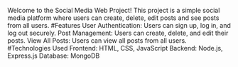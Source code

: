 Welcome to the Social Media Web Project! This project is a simple social media platform where users can create, delete, edit posts and see posts from all users.
#Features
User Authentication: Users can sign up, log in, and log out securely.
Post Management: Users can create, delete, and edit their posts.
View All Posts: Users can view all posts from all users.
#Technologies Used
Frontend: HTML, CSS, JavaScript
Backend: Node.js, Express.js
Database: MongoDB
